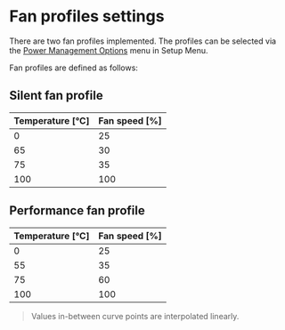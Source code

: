 # Fan profiles settings

There are two fan profiles implemented. The profiles can be selected via the
[Power Management Options](/dasharo-menu-docs/dasharo-system-features/#power-management-options)
menu in Setup Menu.

Fan profiles are defined as follows:

## Silent fan profile

| Temperature [°C] | Fan speed [%] |
|------------------|---------------|
| 0                | 25            |
| 65               | 30            |
| 75               | 35            |
| 100              | 100           |

## Performance fan profile

| Temperature [°C] | Fan speed [%] |
|------------------|---------------|
| 0                | 25            |
| 55               | 35            |
| 75               | 60            |
| 100              | 100           |

> Values in-between curve points are interpolated linearly.
